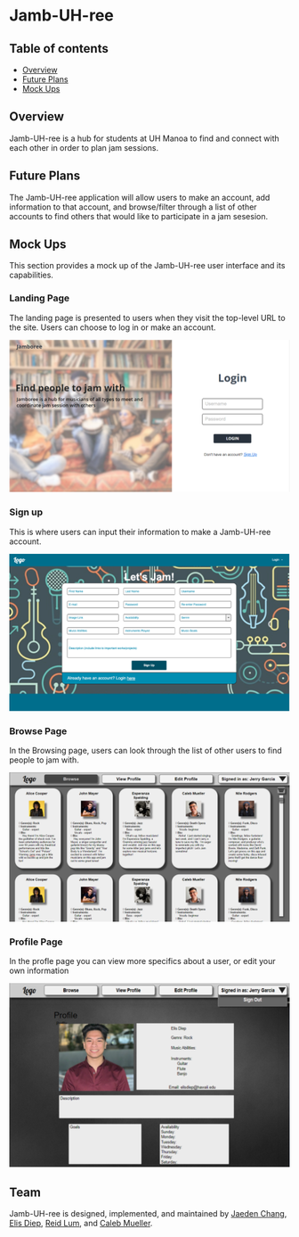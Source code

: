 
# Jamb-UH-ree

## Table of contents

* [Overview](#overview)
* [Future Plans](#future-plans)
* [Mock Ups](#mock-ups)

## Overview

Jamb-UH-ree is a hub for students at UH Manoa to find and connect with each other in order to plan jam sessions.

## Future Plans

The Jamb-UH-ree application will allow users to make an account, add information to that account, and browse/filter through a list of other accounts to find others that would like to participate in a jam sesesion.

## Mock Ups

This section provides a mock up of the Jamb-UH-ree user interface and its capabilities.

### Landing Page

The landing page is presented to users when they visit the top-level URL to the site. Users can choose to log in or make an account.

![](images/landing-page.png)

### Sign up

This is where users can input their information to make a Jamb-UH-ree account.

![](images/signup-page.png)

### Browse Page

In the Browsing page, users can look through the list of other users to find people to jam with.

![](images/browse-page.png)

### Profile Page

In the profle page you can view more specifics about a user, or edit your own information

![](images/profile-page.png)

## Team

Jamb-UH-ree is designed, implemented, and maintained by [Jaeden Chang](https://jaedench.github.io/), [Elis Diep](https://elisdiep.github.io/), [Reid Lum](https://reidlum.github.io/), and [Caleb Mueller](https://calebmueller-uh.github.io/).
